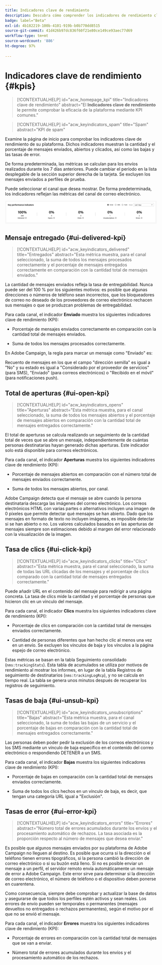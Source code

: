 ```yaml
---
title: Indicadores clave de rendimiento
description: Descubra cómo comprender los indicadores de rendimiento clave
badge: label="Beta"
exl-id: 4b182219-100b-4101-919b-b0b770dd8515
source-git-commit: 41d426b97dc836f60f21e80ce149ce93aec77d69
workflow-type: tm+mt
source-wordcount: '886'
ht-degree: 97%

---
```


# Indicadores clave de rendimiento {#kpis}

>[!CONTEXTUALHELP]
>id="acw_homepage_kpi"
>title="Indicadores clave de rendimiento"
>abstract="El **Indicadores clave de rendimiento** le permite comprobar la eficacia de la plataforma mediante KPI comunes."

>[!CONTEXTUALHELP]
>id="acw_keyindicators_spam"
>title="Spam"
>abstract="KPI de spam"

Examine la página de inicio para comprobar los indicadores clave de rendimiento de su plataforma. Dichos indicadores muestran la cantidad y el porcentaje de mensajes enviados, abiertos y clicados, así como las bajas y las tasas de error.

De forma predeterminada, las métricas se calculan para los envíos realizados durante los 7 días anteriores. Puede cambiar el período en la lista desplegable de la sección superior derecha de la tarjeta. Se excluyen los mensajes enviados a perfiles de prueba.

Puede seleccionar el canal que desea mostrar. De forma predeterminada, los indicadores reflejan las métricas del canal de correo electrónico.

![](assets/kpi.png)

## Mensaje entregado {#ui-delivered-kpi}

>[!CONTEXTUALHELP]
>id="acw_keyindicators_delivered"
>title="Entregados"
>abstract="Esta métrica muestra, para el canal seleccionado, la suma de todos los mensajes procesados correctamente y el porcentaje de mensajes entregados correctamente en comparación con la cantidad total de mensajes enviados."

La cantidad de mensajes enviados refleja la tasa de entregabilidad. Nunca puede ser del 100 % por los siguientes motivos: es posible que algunas direcciones o números de teléfono sean incorrectos, que los bloqueadores de correo no deseado de los proveedores de correo electrónico rechacen sus mensajes o que se produzcan problemas de entregabilidad.

Para cada canal, el indicador **Enviado** muestra los siguientes indicadores clave de rendimiento (KPI):

* Porcentaje de mensajes enviados correctamente en comparación con la cantidad total de mensajes enviados.

* Suma de todos los mensajes procesados correctamente.

En Adobe Campaign, la regla para marcar un mensaje como &quot;Enviado&quot; es:

Recuento de mensajes en los que el campo &quot;dirección semilla&quot; es igual a &quot;No&quot; y su estado es igual a &quot;Considerado por el proveedor de servicios&quot; (para SMS), &quot;Enviado&quot; (para correos electrónicos) o &quot;Recibido en el móvil&quot; (para notificaciones push).


## Total de aperturas {#ui-open-kpi}

>[!CONTEXTUALHELP]
>id="acw_keyindicators_opens"
>title="Aperturas"
>abstract="Esta métrica muestra, para el canal seleccionado, la suma de todos los mensajes abiertos y el porcentaje de mensajes abiertos en comparación con la cantidad total de mensajes entregados correctamente."

El total de aperturas se calcula realizando un seguimiento de la cantidad total de veces que se abre un mensaje, independientemente de cuántas personas destinatarias hayan generado dichas aperturas. Este indicador solo está disponible para correos electrónicos.

Para cada canal, el indicador **Aperturas** muestra los siguientes indicadores clave de rendimiento (KPI):

* Porcentaje de mensajes abiertos en comparación con el número total de mensajes enviados correctamente.

* Suma de todos los mensajes abiertos, por canal.

Adobe Campaign detecta que el mensaje se abre cuando la persona destinataria descarga las imágenes del correo electrónico. Los correos electrónicos HTML con varias partes o alternativos incluyen una imagen de 0 píxeles que permite detectar qué mensajes se han abierto. Dado que los mensajes en formato de texto no incluyen imágenes, es imposible detectar si se han abierto o no. Los valores calculados basados en las aperturas de mensajes siempre son estimaciones debido al margen del error relacionado con la visualización de la imagen.



## Tasa de clics {#ui-click-kpi}

>[!CONTEXTUALHELP]
>id="acw_keyindicators_clicks"
>title="Clics"
>abstract="Esta métrica muestra, para el canal seleccionado, la suma de todas las URL clicadas de los mensajes y el porcentaje de clics comparado con la cantidad total de mensajes entregados correctamente."

Puede añadir URL en el contenido del mensaje para redirigir a una página concreta. La tasa de clics mide la cantidad y el porcentaje de personas que hicieron clic en un vínculo del mensaje.

Para cada canal, el indicador **Clics** muestra los siguientes indicadores clave de rendimiento (KPI):

* Porcentaje de clics en comparación con la cantidad total de mensajes enviados correctamente.

* Cantidad de personas diferentes que han hecho clic al menos una vez en un envío. Se excluyen los vínculos de baja y los vínculos a la página espejo de correo electrónico.

Estas métricas se basan en la tabla Seguimiento consolidado (`nms:trackingStats`). Esta tabla de acumulados se utiliza por motivos de rendimiento al mostrar los informes, en lugar de la tabla Registros de seguimiento de destinatarios (`nms:trackingLogRcp`), y no se calcula en tiempo real. La tabla se genera unos minutos después de recuperar los registros de seguimiento.


## Tasas de baja {#ui-unsub-kpi}

>[!CONTEXTUALHELP]
>id="acw_keyindicators_unsubscriptions"
>title="Bajas"
>abstract="Esta métrica muestra, para el canal seleccionado, la suma de todas las bajas de un servicio y el porcentaje de bajas en comparación con la cantidad total de mensajes entregados correctamente."

Las personas deben poder pedir la exclusión de los correos electrónicos y los SMS mediante un vínculo de baja específico en el contenido del correo electrónico o respondiendo DETENER a un SMS.

Para cada canal, el indicador **Bajas** muestra los siguientes indicadores clave de rendimiento (KPI):

* Porcentaje de bajas en comparación con la cantidad total de mensajes enviados correctamente.

* Suma de todos los clics hechos en un vínculo de baja, es decir, que tengan una categoría URL igual a &quot;Exclusión&quot;.


## Tasas de error {#ui-error-kpi}

>[!CONTEXTUALHELP]
>id="acw_keyindicators_errors"
>title="Errores"
>abstract="Número total de errores acumulados durante los envíos y el procesamiento automático de rechazos. La tasa asociada es la proporción respecto al número de mensajes que desea enviar."

Es posible que algunos mensajes enviados por su plataforma de Adobe Campaign no lleguen al destino. Es posible que ocurra si la dirección o el teléfono tienen errores tipográficos, si la persona cambió la dirección de correo electrónico o si su buzón está lleno. Si no es posible enviar un mensaje a un perfil, el servidor remoto envía automáticamente un mensaje de error a Adobe Campaign. Este error sirve para determinar si la dirección de correo electrónico, el número de teléfono o el dispositivo deben ponerse en cuarentena.

Como consecuencia, siempre debe comprobar y actualizar la base de datos y asegurarse de que todos los perfiles estén activos y sean reales. Los errores de envío pueden ser temporales o permanentes (mensajes devueltos no entregados o rechazos permanentes), según el motivo por el que no se envió el mensaje.

Para cada canal, el indicador **Errores** muestra los siguientes indicadores clave de rendimiento (KPI):

* Porcentaje de errores en comparación con la cantidad total de mensajes que se van a enviar.

* Número total de errores acumulados durante los envíos y el procesamiento automático de los rechazos.
